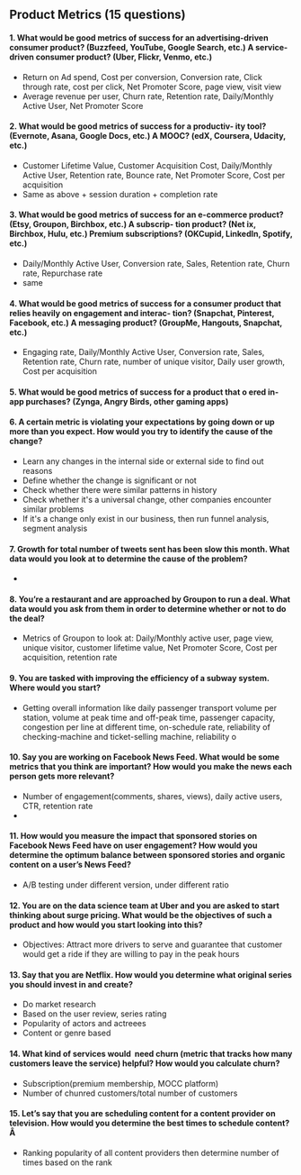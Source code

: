## Product Metrics (15 questions)

#### 1. What would be good metrics of success for an advertising-driven consumer product? (Buzzfeed, YouTube, Google Search, etc.) A service-driven consumer product? (Uber, Flickr, Venmo, etc.)
   - Return on Ad spend, Cost per conversion, Conversion rate, Click through rate, cost per click, Net Promoter Score, page view, visit view
   - Average revenue per user, Churn rate, Retention rate, Daily/Monthly Active User, Net Promoter Score
#### 2. What would be good metrics of success for a productiv- ity tool? (Evernote, Asana, Google Docs, etc.) A MOOC? (edX, Coursera, Udacity, etc.)
   - Customer Lifetime Value, Customer Acquisition Cost, Daily/Monthly Active User, Retention rate, Bounce rate, Net Promoter Score, Cost per acquisition
   - Same as above + session duration + completion rate

#### 3. What would be good metrics of success for an e-commerce product? (Etsy, Groupon, Birchbox, etc.) A subscrip- tion product? (Net ix, Birchbox, Hulu, etc.) Premium subscriptions? (OKCupid, LinkedIn, Spotify, etc.) 
   - Daily/Monthly Active User, Conversion rate, Sales, Retention rate, Churn rate, Repurchase rate
   - same 

#### 4. What would be good metrics of success for a consumer product that relies heavily on engagement and interac- tion? (Snapchat, Pinterest, Facebook, etc.) A messaging product? (GroupMe, Hangouts, Snapchat, etc.)
  - Engaging rate, Daily/Monthly Active User, Conversion rate, Sales, Retention rate, Churn rate, number of unique visitor,
    Daily user growth, Cost per acquisition
  
#### 5. What would be good metrics of success for a product that o ered in-app purchases? (Zynga, Angry Birds, other gaming apps)


#### 6. A certain metric is violating your expectations by going down or up more than you expect. How would you try to identify the cause of the change?
   - Learn any changes in the internal side or external side to find out reasons
   - Define whether the change is significant or not
   - Check whether there were similar patterns in history
   - Check whether it's a universal change, other companies encounter similar problems
   - If it's a change only exist in our business, then run funnel analysis, segment analysis

#### 7. Growth for total number of tweets sent has been slow this month. What data would you look at to determine the cause of the problem?
   - 

#### 8. You’re a restaurant and are approached by Groupon to run a deal. What data would you ask from them in order to determine whether or not to do the deal?
   - Metrics of Groupon to look at: Daily/Monthly active user, page view, unique visitor, customer lifetime value, Net Promoter Score, Cost per acquisition, retention rate

#### 9. You are tasked with improving the efficiency of a subway system. Where would you start?
   - Getting overall information like daily passenger transport volume per station, volume at peak time and off-peak time, passenger capacity, congestion per line at different time,
     on-schedule rate, reliability of checking-machine and ticket-selling machine, reliability o
   
#### 10. Say you are working on Facebook News Feed. What would be some metrics that you think are important? How would you make the news each person gets more relevant?
   - Number of engagement(comments, shares, views), daily active users, CTR, retention rate
   - 
 
#### 11. How would you measure the impact that sponsored stories on Facebook News Feed have on user engagement? How would you determine the optimum balance between sponsored stories and organic content on a user’s News Feed?
   - A/B testing under different version, under different ratio
 
#### 12. You are on the data science team at Uber and you are asked to start thinking about surge pricing. What would be the objectives of such a product and how would you start looking into this?
   - Objectives: Attract more drivers to serve and guarantee that customer would get a ride if they are willing to pay in the peak hours
   
#### 13. Say that you are Netflix. How would you determine what original series you should invest in and create?
   - Do market research
   - Based on the user review, series rating
   - Popularity of actors and actreees
   - Content or genre based
  
#### 14. What kind of services would  need churn (metric that tracks how many customers leave the service) helpful? How would you calculate churn?
  - Subscription(premium membership, MOCC platform)
  - Number of chunred customers/total number of customers
#### 15. Let’s say that you are scheduling content for a content provider on television. How would you determine the best times to schedule content?Â
  - Ranking popularity of all content providers then determine number of times based on the rank
